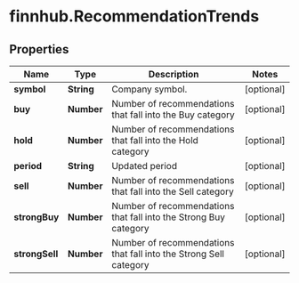 # finnhub.RecommendationTrends

## Properties

Name | Type | Description | Notes
------------ | ------------- | ------------- | -------------
**symbol** | **String** | Company symbol. | [optional] 
**buy** | **Number** | Number of recommendations that fall into the Buy category | [optional] 
**hold** | **Number** | Number of recommendations that fall into the Hold category | [optional] 
**period** | **String** | Updated period | [optional] 
**sell** | **Number** | Number of recommendations that fall into the Sell category | [optional] 
**strongBuy** | **Number** | Number of recommendations that fall into the Strong Buy category | [optional] 
**strongSell** | **Number** | Number of recommendations that fall into the Strong Sell category | [optional] 


